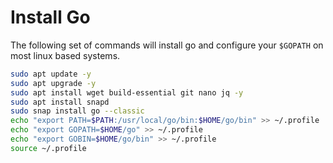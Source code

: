 # Install Go

The following set of commands will install go and configure your `$GOPATH` on most linux based systems.

```bash
sudo apt update -y
sudo apt upgrade -y
sudo apt install wget build-essential git nano jq -y 
sudo apt install snapd
sudo snap install go --classic
echo "export PATH=$PATH:/usr/local/go/bin:$HOME/go/bin" >> ~/.profile
echo "export GOPATH=$HOME/go" >> ~/.profile
echo "export GOBIN=$HOME/go/bin" >> ~/.profile
source ~/.profile
```
